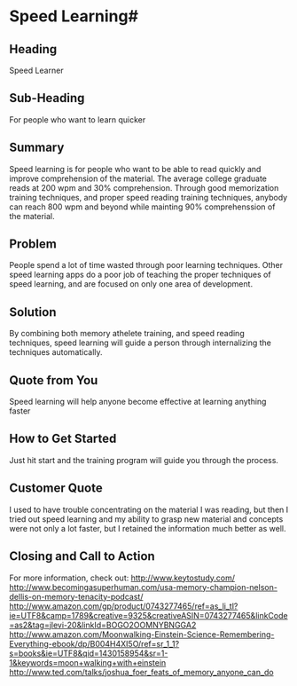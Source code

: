 # Speed Learning#

## Heading ##
  Speed Learner

## Sub-Heading ##
  For people who want to learn quicker

## Summary ##
  Speed learning is for people who want to be able to read quickly and improve comprehension of the material.  The average college graduate reads at 200 wpm and 30% comprehension.  Through good memorization training techniques, and proper speed reading training techniques, anybody can reach 800 wpm and beyond while mainting 90% comprehenssion of the material.

## Problem ##
  People spend a lot of time wasted through poor learning techniques.  Other speed learning apps do a poor job of teaching the proper techniques of speed learning, and are focused on only one area of development.

## Solution ##
  By combining both memory athelete training, and speed reading techniques, speed learning will guide a person through internalizing the techniques automatically.  


## Quote from You ##
  Speed learning will help anyone become effective at learning anything faster

## How to Get Started ##
  Just hit start and the training program will guide you through the process.

## Customer Quote ##
  I used to have trouble concentrating on the material I was reading, but then I tried out speed learning and my ability to grasp new material and concepts were not only a lot faster, but I retained the information much better as well.

## Closing and Call to Action ##
  For more information, check out:
  http://www.keytostudy.com/
  http://www.becomingasuperhuman.com/usa-memory-champion-nelson-dellis-on-memory-tenacity-podcast/
  http://www.amazon.com/gp/product/0743277465/ref=as_li_tl?ie=UTF8&camp=1789&creative=9325&creativeASIN=0743277465&linkCode=as2&tag=jlevi-20&linkId=BOGO2OOMNYBNGGA2
  http://www.amazon.com/Moonwalking-Einstein-Science-Remembering-Everything-ebook/dp/B004H4XI5O/ref=sr_1_1?s=books&ie=UTF8&qid=1430158954&sr=1-1&keywords=moon+walking+with+einstein
  http://www.ted.com/talks/joshua_foer_feats_of_memory_anyone_can_do
